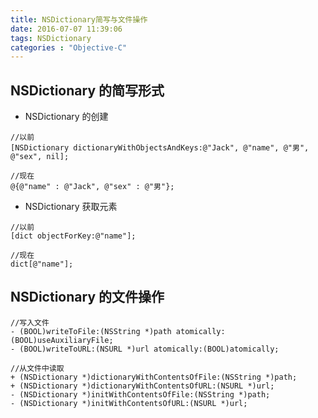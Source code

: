 ```yaml
---
title: NSDictionary简写与文件操作
date: 2016-07-07 11:39:06
tags: NSDictionary
categories : "Objective-C"
---
```


## NSDictionary 的简写形式

* NSDictionary 的创建

```objc
//以前
[NSDictionary dictionaryWithObjectsAndKeys:@"Jack", @"name", @"男", @"sex", nil];

//现在
@{@"name" : @"Jack", @"sex" : @"男"};
```

* NSDictionary 获取元素

```objc
//以前
[dict objectForKey:@"name"];

//现在
dict[@"name"];
```

## NSDictionary 的文件操作

```objc
//写入文件
- (BOOL)writeToFile:(NSString *)path atomically:(BOOL)useAuxiliaryFile;
- (BOOL)writeToURL:(NSURL *)url atomically:(BOOL)atomically;

//从文件中读取
+ (NSDictionary *)dictionaryWithContentsOfFile:(NSString *)path;
+ (NSDictionary *)dictionaryWithContentsOfURL:(NSURL *)url;
- (NSDictionary *)initWithContentsOfFile:(NSString *)path;
- (NSDictionary *)initWithContentsOfURL:(NSURL *)url;
```
